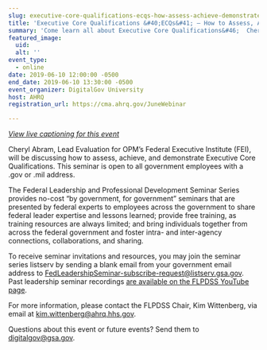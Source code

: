 ```yaml
---
slug: executive-core-qualifications-ecqs-how-assess-achieve-demonstrate-ecqs
title: 'Executive Core Qualifications &#40;ECQs&#41; – How to Assess, Achieve, and Demonstrate ECQs'
summary: 'Come learn all about Executive Core Qualifications&#46;  Cheryl Abram, Lead Evaluation for OPM’s Federal Executive Institute &#40;FEI&#41;, will be discussing how to assess, achieve, and demonstrate ECQs&#46;'
featured_image: 
  uid: 
  alt: ''
event_type: 
  - online
date: 2019-06-10 12:00:00 -0500
end_date: 2019-06-10 13:30:00 -0500
event_organizer: DigitalGov University
host: AHRQ
registration_url: https://cma.ahrq.gov/JuneWebinar

---
```


_[View live captioning for this event](https://www.captionedtext.com/client/event.aspx?EventID=4043824&CustomerID=321)_

Cheryl Abram, Lead Evaluation for OPM’s Federal Executive Institute (FEI), will be discussing how to assess, achieve, and demonstrate Executive Core Qualifications. This seminar is open to all government employees with a .gov or .mil address.
  
The Federal Leadership and Professional Development Seminar Series provides no-cost “by government, for government” seminars that are presented by federal experts to employees across the government to share federal leader expertise and lessons learned; provide free training, as training resources are always limited; and bring individuals together from across the federal government and foster intra- and inter-agency connections, collaborations, and sharing.

To receive seminar invitations and resources, you may join the seminar series listserv by sending a blank email from your government email address to [FedLeadershipSeminar-subscribe-request@listserv.gsa.gov](mailto:FedLeadershipSeminar-subscribe-request@listserv.gsa.gov). Past leadership seminar recordings [are available on the FLPDSS YouTube page](https://www.youtube.com/channel/UCJ1wh1JcX9nwin7w1f_S3fQ).

For more information, please contact the FLPDSS Chair, Kim Wittenberg, via email at [kim.wittenberg@ahrq.hhs.gov](mailto:kim.wittenberg@ahrq.hhs.gov).

Questions about this event or future events? Send them to [digitalgov@gsa.gov](mailto:digitalgov@gsa.gov).
